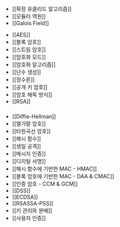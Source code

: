 * [[확장 유클리드 알고리즘]]
* [[모듈러 역원]]
* [[Galois Field]]
- [[AES]]
- [[블록 암호]]
- [[스트림 암호]]
- [[암호화 모드]]
- [[암호화 알고리즘]]
- [[난수 생성]]
- [[정수론]]
- [[공개 키 암호]]
- [[암호 해독 방식]]
- [[RSA]]
###

- [[Diffie-Hellman]]
- [[엘가말 암호]]
- [[타원곡선 암호]]
- [[해시 함수]]
- [[생일 공격]]
- [[메시지 인증]]
- [[디지털 서명]]
- [[해시 함수에 기반한 MAC - HMAC]]
- [[블록 암호에 기반한 MAC - DAA & CMAC]]
- [[인증 암호 - CCM & GCM]]
- [[DSS]]
- [[ECDSA]]
- [[RSASSA-PSS]]
- [[키 관리와 분배]]
- [[사용자 인증]]
